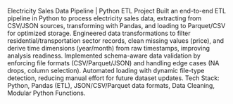 Electricity Sales Data Pipeline | Python ETL Project
Built an end-to-end ETL pipeline in Python to process electricity sales data, extracting from CSV/JSON sources, transforming with Pandas, and loading to Parquet/CSV for optimized storage.
Engineered data transformations to filter residential/transportation sector records, clean missing values (price), and derive time dimensions (year/month) from raw timestamps, improving analysis readiness.
Implemented schema-aware data validation by enforcing file formats (CSV/Parquet/JSON) and handling edge cases (NA drops, column selection).
Automated loading with dynamic file-type detection, reducing manual effort for future dataset updates.
Tech Stack: Python, Pandas (ETL), JSON/CSV/Parquet data formats, Data Cleaning, Modular Python Functions.
